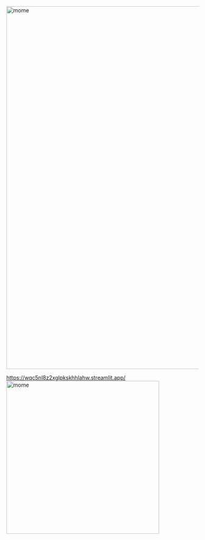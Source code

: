 <img width="949" alt="mome" src="https://github.com/seojinng/MOME/assets/113421098/eb4efb04-c44e-4dcc-af55-8067c9ccee15">

https://wqc5nl8z2xglpkskhhlahw.streamlit.app/
<img width="400" alt="mome" src="https://github.com/seojinng/MOME/assets/113421098/8b105388-4464-44e8-a6dc-241b33cd07e6">
